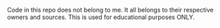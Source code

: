 Code in this repo does not belong to me. It all belongs to their respective owners and sources. This is used for educational purposes ONLY.
